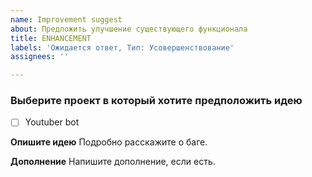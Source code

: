 ```yaml
---
name: Improvement suggest
about: Предложить улучшение существующего функционала
title: ENHANCEMENT
labels: 'Ожидается ответ, Тип: Усовершенствование'
assignees: ''

---
```


### Выберите проект в который хотите предположить идею
- [ ] Youtuber bot

**Опишите идею**
Подробно расскажите о баге.

**Дополнение**
Напишите дополнение, если есть.
